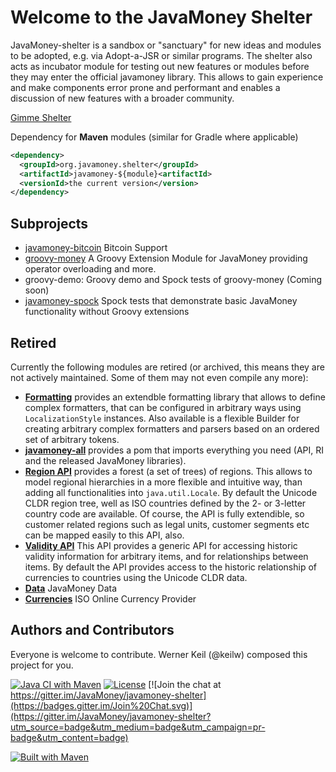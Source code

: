 Welcome to the JavaMoney Shelter
================================

JavaMoney-shelter is a sandbox or "sanctuary" for new ideas and modules to be adopted, e.g. via Adopt-a-JSR or similar programs.
The shelter also acts as incubator module for testing out new features or modules before they may enter the official javamoney library.
This allows to gain experience and make components error prone and performant and enables a discussion of new features with a broader community.

[Gimme Shelter](https://youtu.be/6yGFuX2KDQs)

Dependency for **Maven** modules (similar for Gradle where applicable)
```xml
<dependency>
  <groupId>org.javamoney.shelter</groupId>
  <artifactId>javamoney-${module}<artifactId>
  <versionId>the current version</version>
</dependency>
```

Subprojects
-----------
* [javamoney-bitcoin](./digital-currency/bitcoin) Bitcoin Support
* [groovy-money](./groovylang-support/groovy-money) A Groovy Extension Module for JavaMoney providing operator overloading and more.
* groovy-demo: Groovy demo and Spock tests of groovy-money (Coming soon)
* [javamoney-spock](./groovylang-support/groovy-money) Spock tests that demonstrate basic JavaMoney functionality without Groovy extensions

Retired
-------
Currently the following modules are retired (or archived, this means they are not actively maintained.
Some of them may not even compile any more):
* [**Formatting**](retired/format) provides an extendble formatting library that allows to define complex formatters, that can be configured in arbitrary ways using `LocalizationStyle` instances.
Also available is a flexible Builder for creating arbitrary complex formatters and parsers based on an ordered set of arbitrary tokens.
* [**javamoney-all**](retired/javamoney-all) provides a pom that imports everything you need (API, RI and the released JavaMoney libraries).
* [**Region API**](retired/regions) provides a forest (a set of trees) of regions. This allows to model regional hierarchies in a more flexible and intuitive way, than adding all functionalities into `java.util.Locale`.
By default the Unicode CLDR region tree, well as ISO countries defined by the 2- or 3-letter country code are available.
Of course, the API is fully extendible, so customer related regions such as legal units, customer segments etc can be mapped easily to this API, also.
* [**Validity API**](retired/validity) This API provides a generic API for accessing historic validity information for arbitrary items, and for relationships between items.
By default the API provides access to the historic relationship of currencies to countries using the Unicode CLDR data.
* [**Data**](retired/cldr-data) JavaMoney Data
* [**Currencies**](retired/currencies) ISO Online Currency Provider

Authors and Contributors
------------------------
Everyone is welcome to contribute. Werner Keil (@keilw) composed this project for you.

[![Java CI with Maven](https://github.com/JavaMoney/javamoney-shelter/actions/workflows/maven.yml/badge.svg)](https://github.com/JavaMoney/javamoney-shelter/actions/workflows/maven.yml) 
[![License](http://img.shields.io/badge/license-Apache2-red.svg)](http://opensource.org/licenses/apache-2.0) 
[![Join the chat at https://gitter.im/JavaMoney/javamoney-shelter](https://badges.gitter.im/Join%20Chat.svg)](https://gitter.im/JavaMoney/javamoney-shelter?utm_source=badge&utm_medium=badge&utm_campaign=pr-badge&utm_content=badge)

[![Built with Maven](http://maven.apache.org/images/logos/maven-feather.png)](http://maven.org/)
